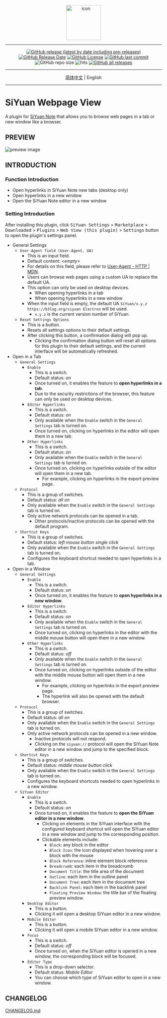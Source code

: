 <div align="center">
<img alt="icon" src="https://cdn.jsdelivr.net/gh/Zuoqiu-Yingyi/siyuan-plugin-webview/public/icon.png" style="width: 8em; height: 8em;">

---
[![GitHub release (latest by date including pre-releases)](https://img.shields.io/github/v/release/Zuoqiu-Yingyi/siyuan-plugin-webview?include_prereleases&style=flat-square)](https://github.com/Zuoqiu-Yingyi/siyuan-plugin-webview/releases/latest)
[![GitHub Release Date](https://img.shields.io/github/release-date/Zuoqiu-Yingyi/siyuan-plugin-webview?style=flat-square)](https://github.com/Zuoqiu-Yingyi/siyuan-plugin-webview/releases/latest)
[![GitHub License](https://img.shields.io/github/license/Zuoqiu-Yingyi/siyuan-plugin-webview?style=flat-square)](https://github.com/Zuoqiu-Yingyi/siyuan-plugin-webview/blob/main/LICENSE)
[![GitHub last commit](https://img.shields.io/github/last-commit/Zuoqiu-Yingyi/siyuan-plugin-webview?style=flat-square)](https://github.com/Zuoqiu-Yingyi/siyuan-plugin-webview/commits/main)
![GitHub repo size](https://img.shields.io/github/repo-size/Zuoqiu-Yingyi/siyuan-plugin-webview?style=flat-square)
![hits](https://hits.b3log.org/Zuoqiu-Yingyi/siyuan-plugin-webview.svg)
[![GitHub all releases](https://img.shields.io/github/downloads/Zuoqiu-Yingyi/siyuan-plugin-webview/total?style=flat-square)](https://github.com/Zuoqiu-Yingyi/siyuan-plugin-webview/releases)

---
[简体中文](./README_zh_CN.md) \| English

---
</div>

# SiYuan Webpage View

A plugin for [SiYuan Note](https://github.com/siyuan-note/siyuan) that allows you to browse web pages in a tab or new window like a browser.

## PREVIEW

![preview image](https://cdn.jsdelivr.net/gh/Zuoqiu-Yingyi/siyuan-plugin-webview/public/preview.png)

## INTRODUCTION

### Function Introduction

- Open hyperlinks in SiYuan Note new tabs (desktop only)
- Open hyperlinks in a new window
- Open the SiYuan Note editor in a new window

### Setting Introduction

After installing this plugin, click <kbd>SiYuan Settings</kbd> > <kbd>Marketplace</kbd> > <kbd>Downloaded</kbd> > <kbd>Plugins</kbd> > <kbd>Web View (this plugin)</kbd> > <kbd>Settings</kbd> button to open the plugin's settings panel.

- General Settings
  - `User-Agent field (User-Agent, UA)`
    - This is an input field.
    - Default content: *&lt;empty&gt;*
    - For details on this field, please refer to [User-Agent - HTTP | MDN](https://developer.mozilla.org/en-US/docs/Web/HTTP/Headers/User-Agent).
    - Users can browse web pages using a custom UA to replace the default UA.
    - This option can only be used on desktop devices.
      - When opening hyperlinks in a tab
      - When opening hyperlinks in a new window
    - When the input field is empty, the default UA `SiYuan/x.y.z https://b3log.org/siyuan Electron` will be used.
      - `x.y.z` is the current version number of SiYuan.
  - `Reset Settings Options`
    - This is a button.
    - Resets all settings options to their default settings.
    - After clicking this button, a confirmation dialog will pop up.
      - Clicking the confirmation dialog button will reset all options for this plugin to their default settings, and the current interface will be automatically refreshed.
- Open in a Tab
  - `General Settings`
    - `Enable`
      - This is a switch.
      - Default status: *on*
      - Once turned on, it enables the feature to **open hyperlinks in a tab**.
      - Due to the security restrictions of the browser, this feature can only be used on desktop devices.
    - `Editor Hyperlinks`
      - This is a switch.
      - Default status: *on*
      - Only available when the `Enable` switch in the `General Settings` tab is turned on.
      - Once turned on, clicking on hyperlinks in the editor will open them in a new tab.
    - `Other Hyperlinks`
      - This is a switch.
      - Default status: *on*
      - Only available when the `Enable` switch in the `General Settings` tab is turned on.
      - Once turned on, clicking on hyperlinks outside of the editor will open them in a new tab.
        - For example, clicking on hyperlinks in the export preview page.
  - `Protocol`
    - This is a group of switches.
    - Default status: *all on*
    - Only available when the `Enable` switch in the `General Settings` tab is turned on.
    - Only active network protocols can be opened in a tab.
      - Other protocols/inactive protocols can be opened with the default program.
  - `Shortcut Keys`
    - This is a group of switches.
    - Default status: *left mouse button single click*
    - Only available when the `Enable` switch in the `General Settings` tab is turned on.
    - Configures the keyboard shortcut needed to open hyperlinks in a tab.
- Open in a Window
  - `General Settings`
    - `Enable`
      - This is a switch.
      - Default status: *on*
      - Once turned on, it enables the feature to **open hyperlinks in a new window**.
    - `Editor Hyperlinks`
      - This is a switch.
      - Default status: *on*
      - Only available when the `Enable` switch in the `General Settings` tab is turned on.
      - Once turned on, clicking on hyperlinks in the editor with the middle mouse button will open them in a new window.
    - `Other Hyperlinks`
      - This is a switch.
      - Default status: *off*
      - Only available when the `Enable` switch in the `General Settings` tab is turned on.
      - Once turned on, clicking on hyperlinks outside of the editor with the middle mouse button will open them in a new window.
        - For example, clicking on hyperlinks in the export preview page.
        - The hyperlink will also be opened with the default browser.
  - `Protocol`
    - This is a group of switches.
    - Default status: *all on*
    - Only available when the `Enable` switch in the `General Settings` tab is turned on.
    - Only active network protocols can be opened in a new window.
      - Inactive protocols will not respond.
      - Clicking on the `siyuan://` protocol will open the SiYuan Note editor in a new window and jump to the specified block.
  - `Shortcut Keys`
    - This is a group of switches.
    - Default status: *middle mouse button click*
    - Only available when the `Enable` switch in the `General Settings` tab is turned on.
    - Configures the keyboard shortcuts needed to open hyperlinks in a new window.
  - `SiYuan Editor`
    - `Enable`
      - This is a switch.
      - Default status: *on*
      - Once turned on, it enables the feature to **open the SiYuan editor in a new window**.
        - Clicking on elements in the SiYuan interface with the configured keyboard shortcut will open the SiYuan editor in a new window and jump to the corresponding position.
        - Clickable elements include:
          - `Block`: any block in the editor
          - `Block Icon`: the icon displayed when hovering over a block with the mouse
          - `Block Reference`: inline element block reference
          - `Breadcrumb`: each item in the breadcrumb
          - `Document Title`: the title area of the document
          - `Outline`: each item in the outline panel
          - `Document Tree`: each item in the document tree
          - `Backlink Panel`: each item in the backlink panel
          - `Floating Preview Window`: the title bar of the floating preview window.
    - `Desktop Editor`
      - This is a button.
      - Clicking it will open a desktop SiYuan editor in a new window.
    - `Mobile Editor`
      - This is a button.
      - Clicking it will open a mobile SiYuan editor in a new window.
    - `Focus`
      - This is a switch.
      - Default status: *off*
      - Once turned on, when the SiYuan editor is opened in a new window, the corresponding block will be focused.
    - `Editor Type`
      - This is a drop-down selector.
      - Default status: *Mobile Editor*
      - You can choose which type of SiYuan editor to open in a new window.

## CHANGELOG

[CHANGELOG.md](https://github.com/Zuoqiu-Yingyi/siyuan-plugin-webview/blob/main/CHANGELOG.md)
